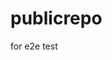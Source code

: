 # publicrepo
for e2e test



















































































































































































































































































































































































































































































































































































































































































































































































































































































































































































































































































































































































































































































































































































































































































































































































































































































































































































































































































































































































































































































































































































































































































































































































































































































































































































































































































































































































































































































































































































































































































































































































































































































































































































































































































































































































































































































































































































































































































































































































































































































































































































































































